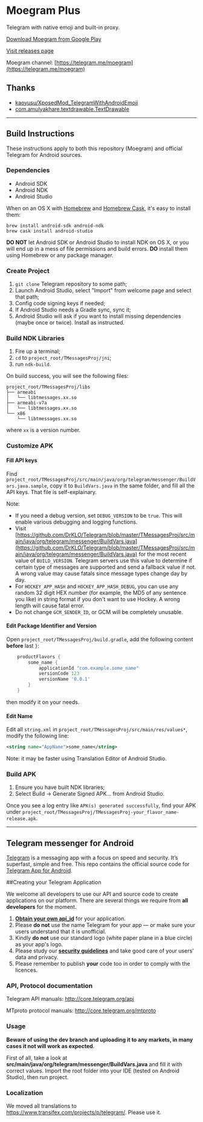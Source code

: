 # Moegram Plus

Telegram with native emoji and built-in proxy.

[Download Moegram from Google Play](https://play.google.com/store/apps/details?id=me.swineson.moegram.messenger)

[Visit releases page](https://github.com/Jamesits/Moegram/releases)

Moegram channel: [https://telegram.me/moegram](https://telegram.me/moegram)

## Thanks

 * [kaoyusu/XposedMod_TelegramWithAndroidEmoji](https://github.com/kaoyusu/XposedMod_TelegramWithAndroidEmoji)
 * [com.amulyakhare.textdrawable.TextDrawable](https://github.com/amulyakhare/TextDrawable)

--------------

## Build Instructions

These instructions apply to both this repository (Moegram) and official Telegram for Android sources.

### Dependencies

 * Android SDK
 * Android NDK
 * Android Studio

When on an OS X with [Homebrew](http://brew.sh/) and [Homebrew Cask](http://caskroom.io/), it's easy to install them:
```shell
brew install android-sdk android-ndk
brew cask install android-studio
```
**DO NOT** let Android SDK or Android Studio to install NDK on OS X, or you will end up in a mess of file permissions and build errors. **DO** install them using Homebrew or any package manager.

### Create Project

 1. `git clone` Telegram repository to some path;
 2. Launch Android Studio, select "Import" from welcome page and select that path;
 3. Config code signing keys if needed;
 4. If Android Studio needs a Gradle sync, sync it;
 5. Android Studio will ask if you want to install missing dependencies (maybe once or twice). Install as instructed.

### Build NDK Libraries

 1. Fire up a terminal;
 2. `cd` to `project_root/TMessagesProj/jni`;
 3. run `ndk-build`.

On build success, you will see the following files:
```
project_root/TMessagesProj/libs
├── armeabi
│   └── libtmessages.xx.so
├── armeabi-v7a
│   └── libtmessages.xx.so
└── x86
    └── libtmessages.xx.so
```
where `xx` is a version number.

### Customize APK

#### Fill API keys
Find `project_root/TMessagesProj/src/main/java/org/telegram/messenger/BuildVars.java.sample`, copy it to `BuildVars.java` in the same folder, and fill all the API keys. That file is self-explainary.

Note:
 * If you need a debug version, set `DEBUG_VERSION` to be `true`. This will enable various debugging and logging functions.
 * Visit [https://github.com/DrKLO/Telegram/blob/master/TMessagesProj/src/main/java/org/telegram/messenger/BuildVars.java](https://github.com/DrKLO/Telegram/blob/master/TMessagesProj/src/main/java/org/telegram/messenger/BuildVars.java) for the most recent value of `BUILD_VERSION`. Telegram servers use this value to determine if certain type of messages are supported and send a fallback value if not. A wrong value may cause fatals since message types change day by day.
 * For `HOCKEY_APP_HASH` and `HOCKEY_APP_HASH_DEBUG`, you can use any random 32 digit HEX number (for example, the MD5 of any sentence you like) in string format if you don't want to use Hockey. A wrong length will cause fatal error.
 * Do not change `GCM_SENDER_ID`, or GCM will be completely unusable.

#### Edit Package Identifier and Version
Open `project_root/TMessagesProj/build.gradle`, add the following content **before** last `}`:
```gradle
    productFlavors {
        some_name {
            applicationId "com.example.some_name"
            versionCode 123
            versionName '0.0.1'
        }
    }
```
then modify it on your needs.

#### Edit Name
Edit all `string.xml` in `project_root/TMessagesProj/src/main/res/values*`, modify the following line:
```xml
<string name="AppName">some_name</string>
```
Note: it may be faster using Translation Editor of Android Studio.

### Build APK

 1. Ensure you have built NDK libraries;
 2. Select Build -> Generate Signed APK… from Android Studio.

Once you see a log entry like `APK(s) generated successfully`, find your APK under `project_root/TMessagesProj/TMessagesProj-your_flavor_name-release.apk`.

--------------

## Telegram messenger for Android

[Telegram](http://telegram.org) is a messaging app with a focus on speed and security. It’s superfast, simple and free.
This repo contains the official source code for [Telegram App for Android](https://play.google.com/store/apps/details?id=org.telegram.messenger).

##Creating your Telegram Application

We welcome all developers to use our API and source code to create applications on our platform.
There are several things we require from **all developers** for the moment.

1. [**Obtain your own api_id**](https://core.telegram.org/api/obtaining_api_id) for your application.
2. Please **do not** use the name Telegram for your app — or make sure your users understand that it is unofficial.
3. Kindly **do not** use our standard logo (white paper plane in a blue circle) as your app's logo.
3. Please study our [**security guidelines**](https://core.telegram.org/mtproto/security_guidelines) and take good care of your users' data and privacy.
4. Please remember to publish **your** code too in order to comply with the licences.

### API, Protocol documentation

Telegram API manuals: http://core.telegram.org/api

MTproto protocol manuals: http://core.telegram.org/mtproto

### Usage

**Beware of using the dev branch and uploading it to any markets, in many cases it not will work as expected**.

First of all, take a look at **src/main/java/org/telegram/messenger/BuildVars.java** and fill it with correct values.
Import the root folder into your IDE (tested on Android Studio), then run project.

### Localization

We moved all translations to https://www.transifex.com/projects/p/telegram/. Please use it.
